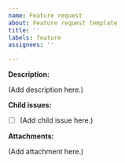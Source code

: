 ```yaml
---
name: Feature request
about: Feature request template
title: ''
labels: feature
assignees: ''

---
```


**Description:**
<!--
A clear and concise description of what the problem is and/or what needs to be done.
-->
 (Add description here.)

**Child issues:**
<!--
If applicable, divide this task in smaller issues that are independent of each other.
-->
- [ ] (Add child issue here.)

**Attachments:**
<!--
Add any other context or screenshots about the feature request here.
-->
 (Add attachment here.)
